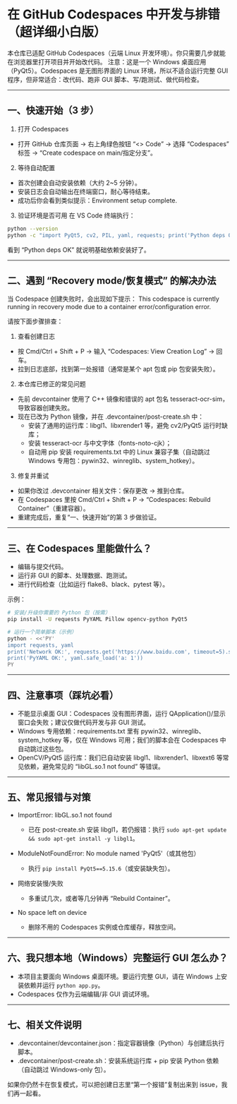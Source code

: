 # 在 GitHub Codespaces 中开发与排错（超详细小白版）

本仓库已适配 GitHub Codespaces（云端 Linux 开发环境）。你只需要几步就能在浏览器里打开项目并开始改代码。
注意：这是一个 Windows 桌面应用（PyQt5）。Codespaces 是无图形界面的 Linux 环境，所以不适合运行完整 GUI 程序，但非常适合：改代码、跑非 GUI 脚本、写/跑测试、做代码检查。

---

## 一、快速开始（3 步）

1) 打开 Codespaces
- 打开 GitHub 仓库页面 -> 右上角绿色按钮 “<> Code” -> 选择 “Codespaces” 标签 -> “Create codespace on main/指定分支”。

2) 等待自动配置
- 首次创建会自动安装依赖（大约 2~5 分钟）。
- 安装日志会自动输出在终端窗口，耐心等待结束。
- 成功后你会看到类似提示：Environment setup complete.

3) 验证环境是否可用
在 VS Code 终端执行：

```bash
python --version
python -c "import PyQt5, cv2, PIL, yaml, requests; print('Python deps OK')"
```
看到 “Python deps OK” 就说明基础依赖安装好了。

---

## 二、遇到 “Recovery mode/恢复模式” 的解决办法
当 Codespace 创建失败时，会出现如下提示：
This codespace is currently running in recovery mode due to a container error/configuration error.

请按下面步骤排查：

1) 查看创建日志
- 按 Cmd/Ctrl + Shift + P -> 输入 “Codespaces: View Creation Log” -> 回车。
- 拉到日志底部，找到第一处报错（通常是某个 apt 包或 pip 包安装失败）。

2) 本仓库已修正的常见问题
- 先前 devcontainer 使用了 C++ 镜像和错误的 apt 包名 tesseract-ocr-sim，导致容器创建失败。
- 现在已改为 Python 镜像，并在 .devcontainer/post-create.sh 中：
  - 安装了通用的运行库：libgl1、libxrender1 等，避免 cv2/PyQt5 运行时缺库；
  - 安装 tesseract-ocr 与中文字体（fonts-noto-cjk）；
  - 自动用 pip 安装 requirements.txt 中的 Linux 兼容子集（自动跳过 Windows 专用包：pywin32、winreglib、system_hotkey）。

3) 修复并重试
- 如果你改过 .devcontainer 相关文件：保存更改 -> 推到仓库。
- 在 Codespaces 里按 Cmd/Ctrl + Shift + P -> “Codespaces: Rebuild Container”（重建容器）。
- 重建完成后，重复“一、快速开始”的第 3 步做验证。

---

## 三、在 Codespaces 里能做什么？
- 编辑与提交代码。
- 运行非 GUI 的脚本、处理数据、跑测试。
- 进行代码检查（比如运行 flake8、black、pytest 等）。

示例：
```bash
# 安装/升级你需要的 Python 包（按需）
pip install -U requests PyYAML Pillow opencv-python PyQt5

# 运行一个简单脚本（示例）
python - <<'PY'
import requests, yaml
print('Network OK:', requests.get('https://www.baidu.com', timeout=5).status_code)
print('PyYAML OK:', yaml.safe_load('a: 1'))
PY
```

---

## 四、注意事项（踩坑必看）
- 不能显示桌面 GUI：Codespaces 没有图形界面，运行 QApplication()/显示窗口会失败；建议仅做代码开发与非 GUI 测试。
- Windows 专用依赖：requirements.txt 里有 pywin32、winreglib、system_hotkey 等，仅在 Windows 可用；我们的脚本会在 Codespaces 中自动跳过这些包。
- OpenCV/PyQt5 运行库：我们已自动安装 libgl1、libxrender1、libxext6 等常见依赖，避免常见的 “libGL.so.1 not found” 等错误。

---

## 五、常见报错与对策
- ImportError: libGL.so.1 not found
  - 已在 post-create.sh 安装 libgl1，若仍报错：执行 `sudo apt-get update && sudo apt-get install -y libgl1`。

- ModuleNotFoundError: No module named 'PyQt5'（或其他包）
  - 执行 `pip install PyQt5==5.15.6`（或安装缺失包）。

- 网络安装慢/失败
  - 多重试几次，或者等几分钟再 “Rebuild Container”。

- No space left on device
  - 删除不用的 Codespaces 实例或仓库缓存，释放空间。

---

## 六、我只想本地（Windows）完整运行 GUI 怎么办？
- 本项目主要面向 Windows 桌面环境。要运行完整 GUI，请在 Windows 上安装依赖并运行 `python app.py`。
- Codespaces 仅作为云端编辑/非 GUI 调试环境。

---

## 七、相关文件说明
- .devcontainer/devcontainer.json：指定容器镜像（Python）与创建后执行脚本。
- .devcontainer/post-create.sh：安装系统运行库 + pip 安装 Python 依赖（自动跳过 Windows-only 包）。

如果你仍然卡在恢复模式，可以把创建日志里“第一个报错”复制出来到 issue，我们再一起看。
